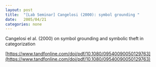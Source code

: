 ```yaml
---
layout: post
title:  "[Lab Seminar] Cangelosi (2000): symbol grounding "
date:   2005/04/21
categories: none
---
```






Cangelosi el al. (2000) on symbol grounding and symbolic theft in categorization



[https://www.tandfonline.com/doi/pdf/10.1080/09540090050129763](https://www.tandfonline.com/doi/pdf/10.1080/09540090050129763)



 

